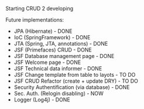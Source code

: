 
Starting CRUD 2 developing

Future implementations:
- JPA (Hibernate) - DONE
- IoC (SpringFramework) - DONE
- JTA (Spring, JTA, annotations) - DONE
- JSF (Primefaces) CRUD - DONE
- JSF Database management page - DONE
- JSF Welcome page - DONE
- JSF Technical data informer - DONE
- JSF Change template from table to layots - TO DO
- JSF CRUD Refactor (create + update DRY) - TO DO
- Security Authentification (via database) - DONE
- Sec. Auth. (Relogin disabling) - NOW
- Logger (Log4j) - DONE




